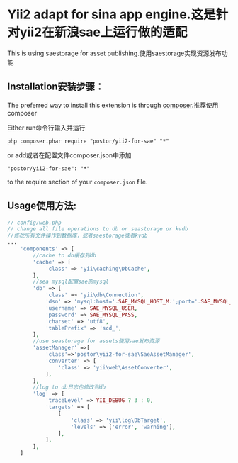 Yii2 adapt for sina app engine.这是针对yii2在新浪sae上运行做的适配
==================
This is using saestorage for asset publishing.使用saestorage实现资源发布功能

Installation安装步骤：
------------

The preferred way to install this extension is through [composer](http://getcomposer.org/download/).推荐使用composer

Either run命令行输入并运行

```
php composer.phar require "postor/yii2-for-sae" "*"
```

or add或者在配置文件composer.json中添加

```
"postor/yii2-for-sae": "*"
```

to the require section of your `composer.json` file.

Usage使用方法:
------

```php
// config/web.php
// change all file operations to db or seastorage or kvdb
//修改所有文件操作到数据库，或者saestorage或者kvdb
...
    'components' => [
        //cache to db缓存到db
        'cache' => [
            'class' => 'yii\caching\DbCache',
        ],
        //sea mysql配置sae的mysql
        'db' => [
            'class' => 'yii\db\Connection',
            'dsn' => 'mysql:host='.SAE_MYSQL_HOST_M.';port='.SAE_MYSQL_PORT.';dbname='.SAE_MYSQL_DB,
            'username' => SAE_MYSQL_USER,
            'password' => SAE_MYSQL_PASS,
            'charset' => 'utf8',
            'tablePrefix' => 'scd_',
        ],
        //use seastorage for assets使用sae发布资源
        'assetManager' =>[
        	'class'=>'postor\yii2-for-sae\SaeAssetManager',
        	'converter' => [
        		'class' => 'yii\web\AssetConverter',
        	],
        ],
        //log to db日志也修改到db
        'log' => [
            'traceLevel' => YII_DEBUG ? 3 : 0,
            'targets' => [
                [
                    'class' => 'yii\log\DbTarget',
                    'levels' => ['error', 'warning'],
                ],
            ],
        ],
    ]
```
